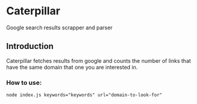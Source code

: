 # Caterpillar
Google search results scrapper and parser

## Introduction
Caterpillar fetches results from google and counts the number of links that have the same domain that one you are interested in.
### How to use:
`node index.js keywords="keywords" url="domain-to-look-for"`



